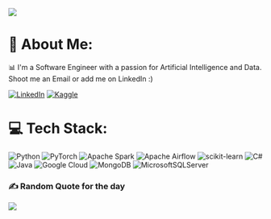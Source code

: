 ![](https://raw.githubusercontent.com/Schweinepriester/Schweinepriester/master/MeagerHardtofindAlbertosaurus-size_restricted.gif)

# 💫 About Me:

📊 I'm a Software Engineer with a passion for Artificial Intelligence and Data.<br>
Shoot me an Email or add me on LinkedIn :)

[![LinkedIn](https://img.shields.io/badge/LinkedIn-%230077B5.svg?logo=linkedin&logoColor=white)](https://www.linkedin.com/in/yunusemregokturk/)
[![Kaggle](https://img.shields.io/badge/Kaggle-%23EE4C2C.svg?logo=kaggle&logoColor=white)](https://www.kaggle.com/yunusemregktrk)


# 💻 Tech Stack:
![Python](https://img.shields.io/badge/python-3670A0?style=flat-square&logo=python&logoColor=ffdd54)
![PyTorch](https://img.shields.io/badge/PyTorch-%23EE4C2C.svg?style=flat-square&logo=PyTorch&logoColor=white) 
![Apache Spark](https://img.shields.io/badge/Apache%20Spark-FDEE21?style=flat-square&logo=apachespark&logoColor=black) 
![Apache Airflow](https://img.shields.io/badge/Apache%20Airflow-017CEE?style=flat-square&logo=Apache%20Airflow&logoColor=white) 
![scikit-learn](https://img.shields.io/badge/scikit--learn-%23F7931E.svg?style=flat-square&logo=scikit-learn&logoColor=white)
![C#](https://img.shields.io/badge/c%23-%23239120.svg?style=flat-square&logo=c-sharp&logoColor=white) 
![Java](https://img.shields.io/badge/java-%23ED8B00.svg?style=flat-square&logo=openjdk&logoColor=white) 
![Google Cloud](https://img.shields.io/badge/GoogleCloud-%234285F4.svg?style=flat-square&logo=google-cloud&logoColor=white) 
![MongoDB](https://img.shields.io/badge/MongoDB-%234ea94b.svg?style=flat-square&logo=mongodb&logoColor=white) 
![MicrosoftSQLServer](https://img.shields.io/badge/Microsoft%20SQL%20Server-CC2927?style=flat-square&logo=microsoft%20sql%20server&logoColor=white) 


### ✍️ Random Quote for the day
![](https://quotes-github-readme.vercel.app/api?type=horizontal&theme=radical)

<!-- Proudly created with GPRM ( https://gprm.itsvg.in ) -->
